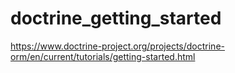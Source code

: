 # doctrine_getting_started
https://www.doctrine-project.org/projects/doctrine-orm/en/current/tutorials/getting-started.html
